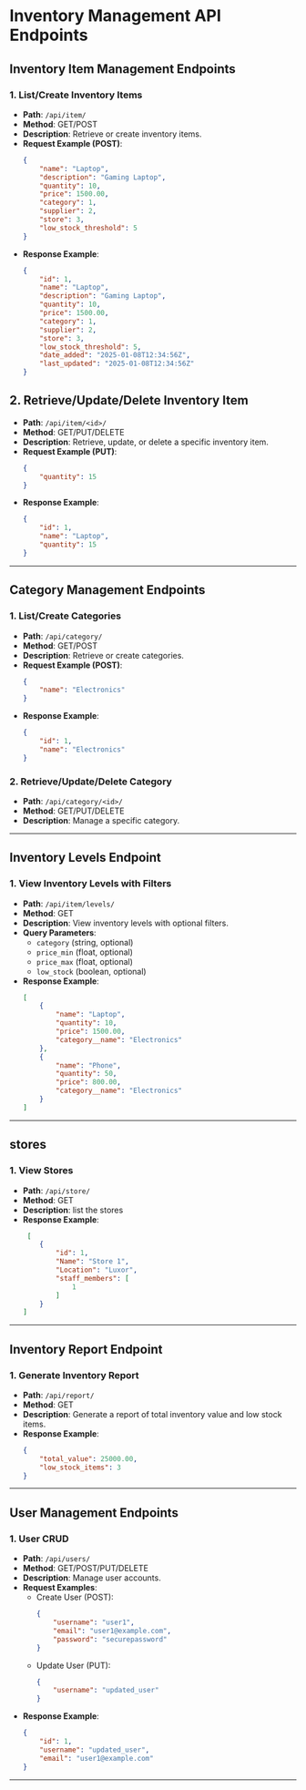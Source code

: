 # Inventory Management API Endpoints

## Inventory Item Management Endpoints

### 1. List/Create Inventory Items
- **Path**: `/api/item/`
- **Method**: GET/POST
- **Description**: Retrieve or create inventory items.
- **Request Example (POST)**:
  ```json
  {
      "name": "Laptop",
      "description": "Gaming Laptop",
      "quantity": 10,
      "price": 1500.00,
      "category": 1,
      "supplier": 2,
      "store": 3,
      "low_stock_threshold": 5
  }
  ```
- **Response Example**:
  ```json
  {
      "id": 1,
      "name": "Laptop",
      "description": "Gaming Laptop",
      "quantity": 10,
      "price": 1500.00,
      "category": 1,
      "supplier": 2,
      "store": 3,
      "low_stock_threshold": 5,
      "date_added": "2025-01-08T12:34:56Z",
      "last_updated": "2025-01-08T12:34:56Z"
  }
  ```

## 2. Retrieve/Update/Delete Inventory Item
- **Path**: `/api/item/<id>/`
- **Method**: GET/PUT/DELETE
- **Description**: Retrieve, update, or delete a specific inventory item.
- **Request Example (PUT)**:
  ```json
  {
      "quantity": 15
  }
  ```
- **Response Example**:
  ```json
  {
      "id": 1,
      "name": "Laptop",
      "quantity": 15
  }
  ```

---

## Category Management Endpoints

### 1. List/Create Categories
- **Path**: `/api/category/`
- **Method**: GET/POST
- **Description**: Retrieve or create categories.
- **Request Example (POST)**:
  ```json
  {
      "name": "Electronics"
  }
  ```
- **Response Example**:
  ```json
  {
      "id": 1,
      "name": "Electronics"
  }
  ```

### 2. Retrieve/Update/Delete Category
- **Path**: `/api/category/<id>/`
- **Method**: GET/PUT/DELETE
- **Description**: Manage a specific category.

---

## Inventory Levels Endpoint

### 1. View Inventory Levels with Filters
- **Path**: `/api/item/levels/`
- **Method**: GET
- **Description**: View inventory levels with optional filters.
- **Query Parameters**:
  - `category` (string, optional)
  - `price_min` (float, optional)
  - `price_max` (float, optional)
  - `low_stock` (boolean, optional)
- **Response Example**:
  ```json
  [
      {
          "name": "Laptop",
          "quantity": 10,
          "price": 1500.00,
          "category__name": "Electronics"
      },
      {
          "name": "Phone",
          "quantity": 50,
          "price": 800.00,
          "category__name": "Electronics"
      }
  ]
  ```

---

## stores 

### 1. View Stores
- **Path**: `/api/store/`
- **Method**: GET
- **Description**: list the stores 
- **Response Example**:
  ```json
   [
      {
          "id": 1,
          "Name": "Store 1",
          "Location": "Luxor",
          "staff_members": [
              1
          ]
      }
  ]
  ```

---

## Inventory Report Endpoint

### 1. Generate Inventory Report
- **Path**: `/api/report/`
- **Method**: GET
- **Description**: Generate a report of total inventory value and low stock items.
- **Response Example**:
  ```json
  {
      "total_value": 25000.00,
      "low_stock_items": 3
  }
  ```


---


## User Management Endpoints

### 1. User CRUD
- **Path**: `/api/users/`
- **Method**: GET/POST/PUT/DELETE
- **Description**: Manage user accounts.
- **Request Examples**:
  - Create User (POST):
    ```json
    {
        "username": "user1",
        "email": "user1@example.com",
        "password": "securepassword"
    }
    ```
  - Update User (PUT):
    ```json
    {
        "username": "updated_user"
    }
    ```
- **Response Example**:
  ```json
  {
      "id": 1,
      "username": "updated_user",
      "email": "user1@example.com"
  }
  ```

---



